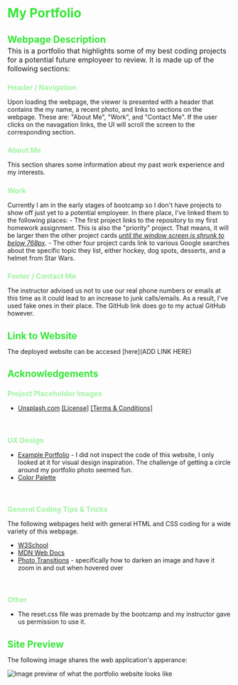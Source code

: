 <style>
  h1,
  h2 {
    color: #36E638;
    margin-bottom: 3px;
  }
  h3 {
    color: #A1F3A2;
    font-size: 16px;
    margin-bottom: 3px;
  }
  .fontsizebump {
    font-size: 16px;
  }
</style>

# My Portfolio

## Webpage Description
<div class="fontsizebump"> This is a portfolio that highlights some of my best coding projects for a potential future employeer to review. It is made up of the following sections:</div>

### Header / Navigation
Upon loading the webpage, the viewer is presented with a header that contains the my name, a recent photo, and links to sections on the webpage. These are: "About Me", "Work", and "Contact Me". If the user clicks on the navagation links, the UI will scroll the screen to the corresponding section.

### About Me
This section shares some information about my past work experience and my interests.

### Work
Currently I am in the early stages of bootcamp so I don't have projects to show off just yet to a potential employeer. In there place, I've linked them to the following places:
    - The first project links to the repository to my first homework assignment. This is also the "priority" project. That means, it will be larger then the other project cards <ins>*until the window screen is shrunk to below 768px*</ins>.
    - The other four project cards link to various Google searches about the specific topic they list, either hockey, dog spots, desserts, and a helmet from Star Wars.

### Footer / Contact Me
The instructor advised us not to use our real phone numbers or emails at this time as it could lead to an increase to junk calls/emails. As a result, I've used fake ones in their place. The GitHub link does go to my actual GitHub however.

## Link to Website
The deployed website can be accesed [here](ADD LINK HERE)


## Acknowledgements

### Project Placeholder Images
- [Unsplash.com](https://unsplash.com/) [[License]](https://unsplash.com/license) [[Terms & Conditions]](https://unsplash.com/terms)
<br>

### UX Design
- [Example Portfolio](https://nicepage.com/website-templates/preview/web-design-portfolio-262230?device=desktop) - I did not inspect the code of this website, I only looked at it for visual design inspiration. The challenge of getting a circle around my portfolio photo seemed fun.
- [Color Palette](https://coolors.co/palette/dcdcdd-c5c3c6-46494c-4c5c68-1985a1)
<br>

### General Coding Tips & Tricks <br>
The following webpages held with general HTML and CSS coding for a wide variety of this webpage.
- [W3School](https://www.w3schools.com/)
- [MDN Web Docs](https://developer.mozilla.org/en-US/docs/Web/CSS/justify-content)
- [Photo Transitions](https://dev.to/nazanin_ashrafi/how-to-darken-an-image-with-css-4f5h) - specifically how to darken an image and have it zoom in and out when hovered over
<br>

### Other
- The reset.css file was premade by the bootcamp and my instructor gave us permission to use it.


## Site Preview

The following image shares the web application's apperance:

![Image preview of what the portfolio website looks like]()
